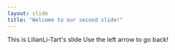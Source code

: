 ```yaml
---
layout: slide
title: "Welcome to our second slide!"
---
```

This is LilianLi-Tart's slide
Use the left arrow to go back!
